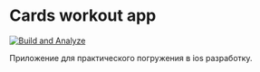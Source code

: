 # Cards workout app

[![Build and Analyze](https://github.com/mBereberdin/cards-workout-app/actions/workflows/BuildAndAnalyze.yml/badge.svg)](https://github.com/mBereberdin/cards-workout-app/actions/workflows/BuildAndAnalyze.yml)

Приложение для практического погружения в ios разработку.